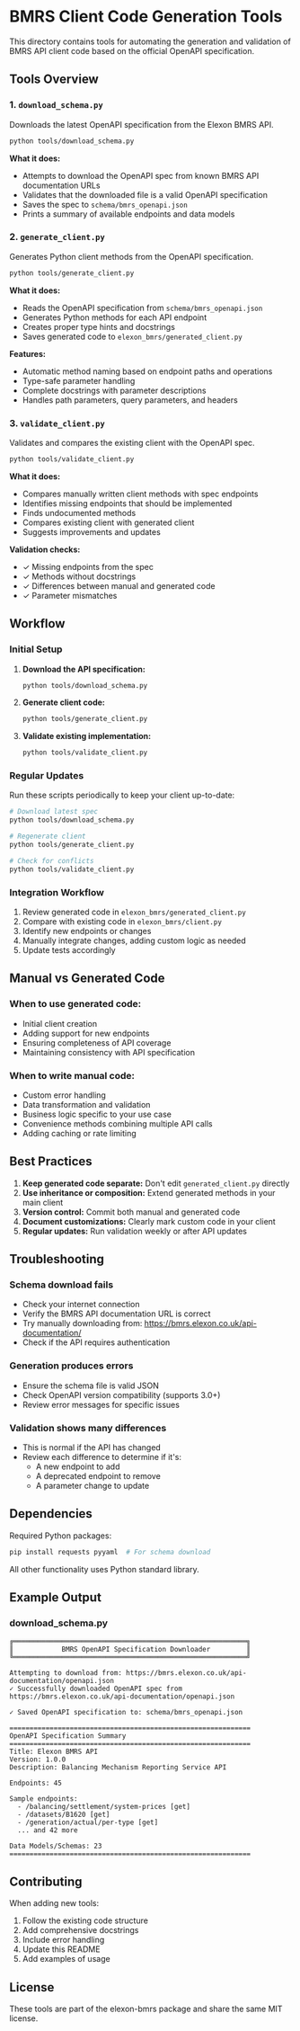 # BMRS Client Code Generation Tools

This directory contains tools for automating the generation and validation of BMRS API client code based on the official OpenAPI specification.

## Tools Overview

### 1. `download_schema.py`
Downloads the latest OpenAPI specification from the Elexon BMRS API.

```bash
python tools/download_schema.py
```

**What it does:**
- Attempts to download the OpenAPI spec from known BMRS API documentation URLs
- Validates that the downloaded file is a valid OpenAPI specification
- Saves the spec to `schema/bmrs_openapi.json`
- Prints a summary of available endpoints and data models

### 2. `generate_client.py`
Generates Python client methods from the OpenAPI specification.

```bash
python tools/generate_client.py
```

**What it does:**
- Reads the OpenAPI specification from `schema/bmrs_openapi.json`
- Generates Python methods for each API endpoint
- Creates proper type hints and docstrings
- Saves generated code to `elexon_bmrs/generated_client.py`

**Features:**
- Automatic method naming based on endpoint paths and operations
- Type-safe parameter handling
- Complete docstrings with parameter descriptions
- Handles path parameters, query parameters, and headers

### 3. `validate_client.py`
Validates and compares the existing client with the OpenAPI spec.

```bash
python tools/validate_client.py
```

**What it does:**
- Compares manually written client methods with spec endpoints
- Identifies missing endpoints that should be implemented
- Finds undocumented methods
- Compares existing client with generated client
- Suggests improvements and updates

**Validation checks:**
- ✓ Missing endpoints from the spec
- ✓ Methods without docstrings
- ✓ Differences between manual and generated code
- ✓ Parameter mismatches

## Workflow

### Initial Setup

1. **Download the API specification:**
   ```bash
   python tools/download_schema.py
   ```

2. **Generate client code:**
   ```bash
   python tools/generate_client.py
   ```

3. **Validate existing implementation:**
   ```bash
   python tools/validate_client.py
   ```

### Regular Updates

Run these scripts periodically to keep your client up-to-date:

```bash
# Download latest spec
python tools/download_schema.py

# Regenerate client
python tools/generate_client.py

# Check for conflicts
python tools/validate_client.py
```

### Integration Workflow

1. Review generated code in `elexon_bmrs/generated_client.py`
2. Compare with existing code in `elexon_bmrs/client.py`
3. Identify new endpoints or changes
4. Manually integrate changes, adding custom logic as needed
5. Update tests accordingly

## Manual vs Generated Code

### When to use generated code:
- Initial client creation
- Adding support for new endpoints
- Ensuring completeness of API coverage
- Maintaining consistency with API specification

### When to write manual code:
- Custom error handling
- Data transformation and validation
- Business logic specific to your use case
- Convenience methods combining multiple API calls
- Adding caching or rate limiting

## Best Practices

1. **Keep generated code separate:** Don't edit `generated_client.py` directly
2. **Use inheritance or composition:** Extend generated methods in your main client
3. **Version control:** Commit both manual and generated code
4. **Document customizations:** Clearly mark custom code in your client
5. **Regular updates:** Run validation weekly or after API updates

## Troubleshooting

### Schema download fails
- Check your internet connection
- Verify the BMRS API documentation URL is correct
- Try manually downloading from: https://bmrs.elexon.co.uk/api-documentation/
- Check if the API requires authentication

### Generation produces errors
- Ensure the schema file is valid JSON
- Check OpenAPI version compatibility (supports 3.0+)
- Review error messages for specific issues

### Validation shows many differences
- This is normal if the API has changed
- Review each difference to determine if it's:
  - A new endpoint to add
  - A deprecated endpoint to remove
  - A parameter change to update

## Dependencies

Required Python packages:
```bash
pip install requests pyyaml  # For schema download
```

All other functionality uses Python standard library.

## Example Output

### download_schema.py
```
╔══════════════════════════════════════════════════════════╗
║            BMRS OpenAPI Specification Downloader         ║
╚══════════════════════════════════════════════════════════╝

Attempting to download from: https://bmrs.elexon.co.uk/api-documentation/openapi.json
✓ Successfully downloaded OpenAPI spec from https://bmrs.elexon.co.uk/api-documentation/openapi.json

✓ Saved OpenAPI specification to: schema/bmrs_openapi.json

============================================================
OpenAPI Specification Summary
============================================================
Title: Elexon BMRS API
Version: 1.0.0
Description: Balancing Mechanism Reporting Service API

Endpoints: 45

Sample endpoints:
  - /balancing/settlement/system-prices [get]
  - /datasets/B1620 [get]
  - /generation/actual/per-type [get]
  ... and 42 more

Data Models/Schemas: 23
============================================================
```

## Contributing

When adding new tools:
1. Follow the existing code structure
2. Add comprehensive docstrings
3. Include error handling
4. Update this README
5. Add examples of usage

## License

These tools are part of the elexon-bmrs package and share the same MIT license.


